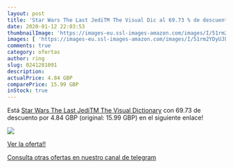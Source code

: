 ```yaml
---
layout: post
title: 'Star Wars The Last JediTM The Visual Dic al 69.73 % de descuento'
date: 2020-01-12 22:03:53
thumbnailImage: 'https://images-eu.ssl-images-amazon.com/images/I/51rm2YDyUJL._SL200_.jpg'
images: [ 'https://images-eu.ssl-images-amazon.com/images/I/51rm2YDyUJL._SL200_.jpg' ]
comments: true
category: ofertas
author: ring
slug: 0241281091
description:
actualPrice: 4.84 GBP
comparePrice: 15.99 GBP
inStock: true
---
```


Está [Star Wars The Last JediTM The Visual Dictionary](https://www.amazon.co.uk/dp/0241281091/?tag=redken01-21) con 69.73 de descuento por 4.84 GBP (original: 15.99 GBP) en el siguiente enlace!

[![](https://images-eu.ssl-images-amazon.com/images/I/51rm2YDyUJL._SL200_.jpg)](https://www.amazon.co.uk/dp/0241281091/?tag=redken01-21)

[Ver la oferta!!](https://www.amazon.co.uk/dp/0241281091/?tag=redken01-21)

[Consulta otras ofertas en nuestro canal de telegram](https://t.me/s/ofertas25)
